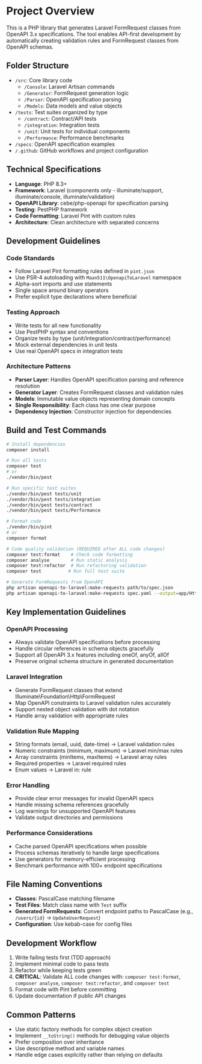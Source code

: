 # Project Overview

This is a PHP library that generates Laravel FormRequest classes from OpenAPI 3.x specifications. The tool enables API-first development by automatically creating validation rules and FormRequest classes from OpenAPI schemas.

## Folder Structure

- `/src`: Core library code
  - `/Console`: Laravel Artisan commands
  - `/Generator`: FormRequest generation logic
  - `/Parser`: OpenAPI specification parsing
  - `/Models`: Data models and value objects
- `/tests`: Test suites organized by type
  - `/contract`: Contract/API tests
  - `/integration`: Integration tests
  - `/unit`: Unit tests for individual components
  - `/Performance`: Performance benchmarks
- `/specs`: OpenAPI specification examples
- `/.github`: GitHub workflows and project configuration

## Technical Specifications

- **Language**: PHP 8.3+
- **Framework**: Laravel (components only - illuminate/support, illuminate/console, illuminate/validation)
- **OpenAPI Library**: cebe/php-openapi for specification parsing
- **Testing**: PestPHP framework
- **Code Formatting**: Laravel Pint with custom rules
- **Architecture**: Clean architecture with separated concerns

## Development Guidelines

### Code Standards
- Follow Laravel Pint formatting rules defined in `pint.json`
- Use PSR-4 autoloading with `Maan511\OpenapiToLaravel` namespace
- Alpha-sort imports and use statements
- Single space around binary operators
- Prefer explicit type declarations where beneficial

### Testing Approach
- Write tests for all new functionality
- Use PestPHP syntax and conventions
- Organize tests by type (unit/integration/contract/performance)
- Mock external dependencies in unit tests
- Use real OpenAPI specs in integration tests

### Architecture Patterns
- **Parser Layer**: Handles OpenAPI specification parsing and reference resolution
- **Generator Layer**: Creates FormRequest classes and validation rules
- **Models**: Immutable value objects representing domain concepts
- **Single Responsibility**: Each class has one clear purpose
- **Dependency Injection**: Constructor injection for dependencies

## Build and Test Commands

```bash
# Install dependencies
composer install

# Run all tests
composer test
# or
./vendor/bin/pest

# Run specific test suites
./vendor/bin/pest tests/unit
./vendor/bin/pest tests/integration
./vendor/bin/pest tests/contract
./vendor/bin/pest tests/Performance

# Format code
./vendor/bin/pint
# or
composer format

# Code quality validation (REQUIRED after ALL code changes)
composer test:format    # Check code formatting
composer analyse        # Run static analysis
composer test:refactor  # Run refactoring validation
composer test          # Run full test suite

# Generate FormRequests from OpenAPI
php artisan openapi-to-laravel:make-requests path/to/spec.json
php artisan openapi-to-laravel:make-requests spec.yaml --output=app/Http/Requests/Api --namespace="App\\Http\\Requests\\Api" --force --verbose
```

## Key Implementation Guidelines

### OpenAPI Processing
- Always validate OpenAPI specifications before processing
- Handle circular references in schema objects gracefully
- Support all OpenAPI 3.x features including oneOf, anyOf, allOf
- Preserve original schema structure in generated documentation

### Laravel Integration
- Generate FormRequest classes that extend Illuminate\Foundation\Http\FormRequest
- Map OpenAPI constraints to Laravel validation rules accurately
- Support nested object validation with dot notation
- Handle array validation with appropriate rules

### Validation Rule Mapping
- String formats (email, uuid, date-time) → Laravel validation rules
- Numeric constraints (minimum, maximum) → Laravel min/max rules
- Array constraints (minItems, maxItems) → Laravel array rules
- Required properties → Laravel required rules
- Enum values → Laravel in: rule

### Error Handling
- Provide clear error messages for invalid OpenAPI specs
- Handle missing schema references gracefully
- Log warnings for unsupported OpenAPI features
- Validate output directories and permissions

### Performance Considerations
- Cache parsed OpenAPI specifications when possible
- Process schemas iteratively to handle large specifications
- Use generators for memory-efficient processing
- Benchmark performance with 100+ endpoint specifications

## File Naming Conventions

- **Classes**: PascalCase matching filename
- **Test Files**: Match class name with `Test` suffix
- **Generated FormRequests**: Convert endpoint paths to PascalCase (e.g., `/users/{id}` → `UpdateUserRequest`)
- **Configuration**: Use kebab-case for config files

## Development Workflow

1. Write failing tests first (TDD approach)
2. Implement minimal code to pass tests
3. Refactor while keeping tests green
4. **CRITICAL**: Validate ALL code changes with: `composer test:format`, `composer analyse`, `composer test:refactor`, and `composer test`
5. Format code with Pint before committing
6. Update documentation if public API changes

## Common Patterns

- Use static factory methods for complex object creation
- Implement `__toString()` methods for debugging value objects
- Prefer composition over inheritance
- Use descriptive method and variable names
- Handle edge cases explicitly rather than relying on defaults